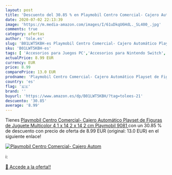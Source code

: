 ```yaml
---
layout: post
title: 'Descuento del 30.85 % en Playmobil Centro Comercial- Cajero Autom'
date: 2020-07-02 22:13:39
image: 'https://m.media-amazon.com/images/I/61uDkqU6HdL._SL400_.jpg'
comments: true
category: ofertas
author: 'tole.es'
slug: 'B01LWT5KBH-es Playmobil Centro Comercial- Cajero Automático Playset de...'
sku: 'B01LWT5KBH-es'
tags: [ 'Accesorios para Juegos PC','Accesorios para Nintendo Switch','Accesorios para PlayStation 4','Accesorios para PlayStation 5','Accesorios para Xbox One','Accesorios para Xbox Series X y S','Actividades creativas','Almacenamiento de cocina y despensa','Bolsas de la compra reutilizables','Bolsas y cestas de la compra','Casas de muñecas','Ciclismo','Coches y camiones de juguete','Coches y coches de carreras de juguete para niños','Deportes y aire libre','Electrónica','Figuras interactivas para Nintendo 3DS y 2DS','Fundas para PlayStation 4','Fundas para Xbox One','Fundas y almacenamiento para PlayStation 4','Fundas y almacenamiento para Xbox One','Gafas de ciclismo','Hardware y juegos para Nintendo 3DS y 2DS','Hardware y juegos para Nintendo Switch','Hardware y juegos para PlayStation 4','Hardware y juegos para PlayStation 5','Hardware y juegos para Xbox One','Hardware y juegos para Xbox Series X y S','Hogar y cocina','Juego de mesa','Juegos de acción y reflejos','Juegos de construcción para niños','Juegos de miniaturas','Juegos de tablero','Juegos para Nintendo Switch','Juegos para Xbox One','Juegos y Accesorios para PC','Juegos y accesorios para juegos','Juguetes','Juguetes y juegos','Mandos para Nintendo Switch','Mandos y controles para PlayStation 5','Mandos y controles para Xbox Series X y S','Muñecas bebé','Muñecas para casas de muñecas','Muñecas y accesorios','Muñecos y figuras','Packs de accesorios para PlayStation 4','Pizarras mágicas para niños','Pizarras para niños','Playsets de figuras de juguete para niños','Sistemas precursores y micro consolas','Vehículos de juguete para niños','Videojuegos','playmobil', ]
actualPrice: 8.99 EUR
currency: EUR
price: 8.99
comparePrice: 13.0 EUR
prodname: 'Playmobil Centro Comercial- Cajero Automático Playset de Figuras de Juguete  Multicolor  4 1 x 14 2 x 14 2 cm  Playmobil 9081 '
country: 'es'
flag: '🇪🇸'
brand: ''
buyurl: 'https://www.amazon.es/dp/B01LWT5KBH/?tag=tolees-21'
descuento: '30.85'
average: '8.99'
---
```


Tienes [Playmobil Centro Comercial- Cajero Automático Playset de Figuras de Juguete  Multicolor  4 1 x 14 2 x 14 2 cm  Playmobil 9081 ](https://www.amazon.es/dp/B01LWT5KBH/?tag=tolees-21) con un 30.85 % de descuento con precio de oferta de 8.99 EUR (original: 13.0 EUR) en el siguiente enlace!

[![Playmobil Centro Comercial- Cajero Autom](https://m.media-amazon.com/images/I/61uDkqU6HdL._SL400_.jpg)](https://www.amazon.es/dp/B01LWT5KBH/?tag=tolees-21)

ℹ️:


[🛒 Accede a la oferta!!](https://www.amazon.es/dp/B01LWT5KBH/?tag=tolees-21)
